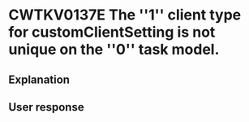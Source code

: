 # CWTKV0137E The ''1'' client type for customClientSetting is not unique on the ''0'' task model.

## Explanation

## User response